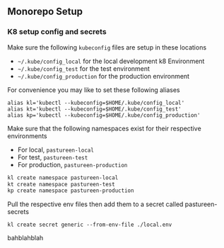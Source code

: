 
## Monorepo Setup

### K8 setup config and secrets

Make sure the following `kubeconfig` files are setup in these locations

- `~/.kube/config_local` for the local development k8 Environment
- `~/.kube/config_test` for the test environment
- `~/.kube/config_production` for the production environment

For convenience you may like to set these following aliases

```fish
alias kl='kubectl --kubeconfig=$HOME/.kube/config_local'
alias kt='kubectl --kubeconfig=$HOME/.kube/config_test'
alias kp='kubectl --kubeconfig=$HOME/.kube/config_production'
```
Make sure that the following namespaces exist for their respective environments

- For local, `pastureen-local`
- For test, `pastureen-test`
- For production, `pastureen-production`

```bash
kl create namespace pastureen-local
kt create namespace pastureen-test
kp create namespace pastureen-production
```
Pull the respective env files then add them to a secret called pastureen-secrets

```
kl create secret generic --from-env-file ./local.env
```

bahblahblah




